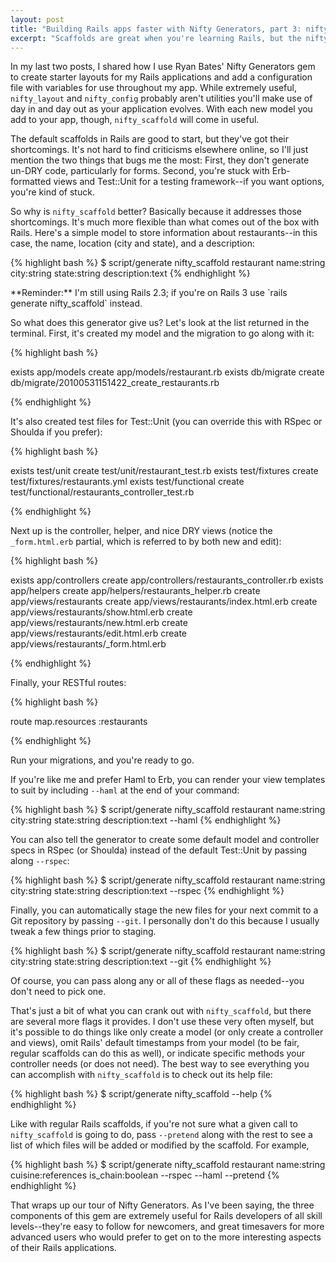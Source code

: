 ```yaml
---
layout: post
title: "Building Rails apps faster with Nifty Generators, part 3: nifty_scaffold"
excerpt: "Scaffolds are great when you're learning Rails, but the nifty_scaffold generator makes them effective timesavers when you're working on an app."
---
```


In my last two posts, I shared how I use Ryan Bates' Nifty Generators gem to create starter layouts for my Rails applications and add a configuration file with variables for use throughout my app. While extremely useful, `nifty_layout` and `nifty_config` probably aren't utilities you'll make use of day in and day out as your application evolves. With each new model you add to your app, though, `nifty_scaffold` will come in useful.

The default scaffolds in Rails are good to start, but they've got their shortcomings. It's not hard to find criticisms elsewhere online, so I'll just mention the two things that bugs me the most: First, they don't generate un-DRY code, particularly for forms. Second, you're stuck with Erb-formatted views and Test::Unit for a testing framework--if you want options, you're kind of stuck.

So why is `nifty_scaffold` better? Basically because it addresses those shortcomings. It's much more flexible than what comes out of the box with Rails. Here's a simple model to store information about restaurants--in this case, the name, location (city and state), and a description:

{% highlight bash %}
  $ script/generate nifty_scaffold restaurant name:string \
  city:string state:string description:text
{% endhighlight %}

<div class="alert alert-info" markdown="1">
**Reminder:** I'm still using Rails 2.3; if you're on Rails 3 use `rails generate nifty_scaffold` instead.
</div>

So what does this generator give us? Let's look at the list returned in the terminal. First, it's created my model and the migration to go along with it:

{% highlight bash %}

  exists  app/models
  create  app/models/restaurant.rb
  exists  db/migrate
  create  db/migrate/20100531151422_create_restaurants.rb

{% endhighlight %}

It's also created test files for Test::Unit (you can override this with RSpec or Shoulda if you prefer):

{% highlight bash %}

  exists  test/unit
  create  test/unit/restaurant_test.rb
  exists  test/fixtures
  create  test/fixtures/restaurants.yml
  exists  test/functional
  create  test/functional/restaurants_controller_test.rb
  
{% endhighlight %}

Next up is the controller, helper, and nice DRY views (notice the `_form.html.erb` partial, which is referred to by both new and edit):

{% highlight bash %}

  exists  app/controllers
  create  app/controllers/restaurants_controller.rb
  exists  app/helpers
  create  app/helpers/restaurants_helper.rb
  create  app/views/restaurants
  create  app/views/restaurants/index.html.erb
  create  app/views/restaurants/show.html.erb
  create  app/views/restaurants/new.html.erb
  create  app/views/restaurants/edit.html.erb
  create  app/views/restaurants/_form.html.erb

{% endhighlight %}

Finally, your RESTful routes:

{% highlight bash %}

   route  map.resources :restaurants

{% endhighlight %}

Run your migrations, and you're ready to go.

If you're like me and prefer Haml to Erb, you can render your view templates to suit by including `--haml` at the end of your command:

{% highlight bash %}
  $ script/generate nifty_scaffold restaurant name:string \
  city:string state:string description:text --haml
{% endhighlight %}

You can also tell the generator to create some default model and controller specs in RSpec (or Shoulda) instead of the default Test::Unit by passing along `--rspec`:

{% highlight bash %}
  $ script/generate nifty_scaffold restaurant name:string \
  city:string state:string description:text --rspec
{% endhighlight %}

Finally, you can automatically stage the new files for your next commit to a Git repository by passing `--git`. I personally don't do this because I usually tweak a few things prior to staging.

{% highlight bash %}
  $ script/generate nifty_scaffold restaurant name:string \
  city:string state:string description:text --git
{% endhighlight %}

<div class="alert alert-info" markdown="1">
Of course, you can pass along any or all of these flags as needed--you don't need to pick one.
</div>

That's just a bit of what you can crank out with `nifty_scaffold`, but there are several more flags it provides. I don't use these very often myself, but it's possible to do things like only create a model (or only create a controller and views), omit Rails' default timestamps from your model (to be fair, regular scaffolds can do this as well), or indicate specific methods your controller needs (or does not need). The best way to see everything you can accomplish with `nifty_scaffold` is to check out its help file:

{% highlight bash %}
  $ script/generate nifty_scaffold --help
{% endhighlight %}

Like with regular Rails scaffolds, if you're not sure what a given call to `nifty_scaffold` is going to do, pass `--pretend` along with the rest to see a list of which files will be added or modified by the scaffold. For example,

{% highlight bash %}
  $ script/generate nifty_scaffold restaurant name:string \
  cuisine:references is_chain:boolean --rspec --haml --pretend
{% endhighlight %}

That wraps up our tour of Nifty Generators. As I've been saying, the three components of this gem are extremely useful for Rails developers of all skill levels--they're easy to follow for newcomers, and great timesavers for more advanced users who would prefer to get on to the more interesting aspects of their Rails applications.